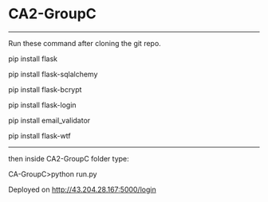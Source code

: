 # CA2-GroupC

__________________________________________________
Run these command after cloning the git repo. 

pip install flask

pip install flask-sqlalchemy

pip install flask-bcrypt

pip install flask-login

pip install email_validator

pip install flask-wtf

________________________________________________
then inside CA2-GroupC folder type:

CA-GroupC>python run.py

Deployed on
http://43.204.28.167:5000/login

